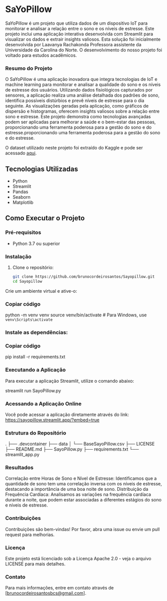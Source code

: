 # SaYoPillow

SaYoPillow é um projeto que utiliza dados de um dispositivo IoT para monitorar e analisar a relação entre o sono e os níveis de estresse. Este projeto inclui uma aplicação interativa desenvolvida com Streamlit para visualizar os dados e extrair insights valiosos. Esta solução foi inicialmente desenvolvida por Laavanya Rachakonda Professora assistente da Universidade da Carolina do Norte. O desenvolvimento do nosso projeto foi voltado para estudos acadêmicos.

### Resumo do Projeto

O SaYoPillow é uma aplicação inovadora que integra tecnologias de IoT e machine learning para monitorar e analisar a qualidade do sono e os níveis de estresse dos usuários. Utilizando dados fisiológicos capturados por sensores, a aplicação realiza uma análise detalhada dos padrões de sono, identifica possíveis distúrbios e prevê níveis de estresse para o dia seguinte. As visualizações geradas pela aplicação, como gráficos de dispersão e histogramas, oferecem insights valiosos sobre a relação entre sono e estresse. Este projeto demonstra como tecnologias avançadas podem ser aplicadas para melhorar a saúde e o bem-estar das pessoas, proporcionando uma ferramenta poderosa para a gestão do sono e do estresse.proporcionando uma ferramenta poderosa para a gestão do sono e do estresse.

O dataset utilizado neste projeto foi extraído do Kaggle e pode ser acessado [aqui](https://www.kaggle.com/datasets/laavanya/human-stress-detection-in-and-through-sleep).

## Tecnologias Utilizadas

- Python
- Streamlit
- Pandas
- Seaborn
- Matplotlib

## Como Executar o Projeto

### Pré-requisitos

- Python 3.7 ou superior

### Instalação

1. Clone o repositório:
   ```bash
   git clone https://github.com/brunocordeirosantos/Sayopillow.git
   cd Sayopillow
Crie um ambiente virtual e ative-o:

### Copiar código

python -m venv venv
source venv/bin/activate # Para Windows, use `venv\Scripts\activate`

### Instale as dependências:

### Copiar código

pip install -r requirements.txt

### Executando a Aplicação
Para executar a aplicação Streamlit, utilize o comando abaixo:

streamlit run SayoPillow.py

### Acessando a Aplicação Online
Você pode acessar a aplicação diretamente através do link:
https://sayopillow.streamlit.app/?embed=true

### Estrutura do Repositório

.
├── .devcontainer
├── data
│   └── BaseSayoPillow.csv
├── LICENSE
├── README.md
├── SayoPillow.py
├── requirements.txt
└── streamlit_app.py

### Resultados
Correlação entre Horas de Sono e Nível de Estresse: Identificamos que a quantidade de sono tem uma correlação inversa com os níveis de estresse, destacando a importância de uma boa noite de sono.
Distribuição da Frequência Cardíaca: Analisamos as variações na frequência cardíaca durante a noite, que podem estar associadas a diferentes estágios do sono e níveis de estresse.

### Contribuições
Contribuições são bem-vindas! Por favor, abra uma issue ou envie um pull request para melhorias.

### Licença
Este projeto está licenciado sob a Licença Apache 2.0 - veja o arquivo LICENSE para mais detalhes.

### Contato
Para mais informações, entre em contato através de [brunocordeirosantosbcs@gmail.com].
